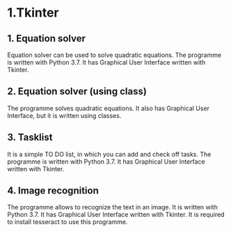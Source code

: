 # 1.Tkinter
## 1. Equation solver
Equation solver can be used to solve quadratic equations. The programme is written with Python 3.7. It has Graphical User Interface written with Tkinter.
## 2. Equation solver (using class)
The programme solves quadratic equations. It also has Graphical User Interface, but it is written using classes.
## 3. Tasklist
It is a simple TO DO list, in which you can add and check off tasks. The programme is written with Python 3.7. It has Graphical User Interface written with Tkinter.
## 4. Image recognition
The programme allows to recognize the text in an image. It is written with Python 3.7. It has Graphical User Interface written with Tkinter. It is required to install tesseract to use this programme.
